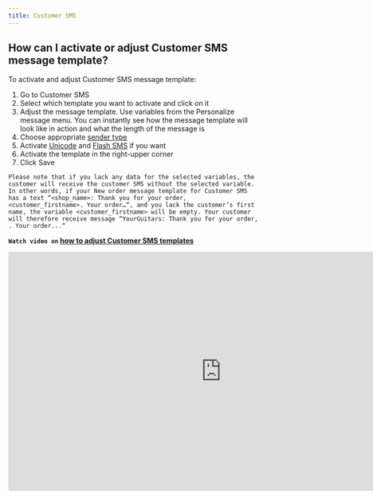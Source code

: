 ```yaml
---
title: Customer SMS
---
```


## How can I activate or adjust Customer SMS message template?
To activate and adjust Customer SMS message template:
1.	Go to Customer SMS
2.	Select which template you want to activate and click on it
3.	Adjust the message template. Use variables from the Personalize message menu. You can instantly see how the message template will look like in action and what the length of the message is
4.	Choose appropriate [sender type](sender-type.md#what-is-a-sender-type-and-how-can-i-use-it)
5.	Activate [Unicode](unicode.md#what-is-unicode) and [Flash SMS](flash-sms.md#what-is-flash-sms) if you want
6.	Activate the template in the right-upper corner
7.	Click Save

`Please note that if you lack any data for the selected variables, the customer will receive the customer SMS without the selected variable. In other words, if your New order message template for Customer SMS has a text “<shop_name>: Thank you for your order, <customer_firstname>. Your order…“, and you lack the customer’s first name, the variable <customer_firstname> will be empty. Your customer will therefore receive message “YourGuitars: Thank you for your order, . Your order...“`

**`Watch video on` [how to adjust Customer SMS templates](https://www.youtube.com/watch?v=B3vdkNm64rE&list=PL3m8jKRwlM0u6EMb_bYunQuCpiQ_GkI7L&index=2)**

<iframe width="854" height="480" src="https://www.youtube.com/embed/B3vdkNm64rE?list=PL3m8jKRwlM0u6EMb_bYunQuCpiQ_GkI7L" frameborder="0" allow="autoplay; encrypted-media" allowfullscreen></iframe>
